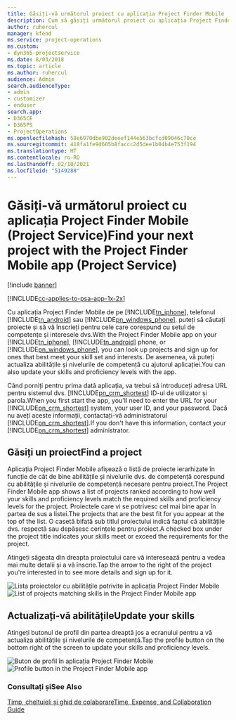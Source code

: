 ```yaml
---
title: Găsiți-vă următorul proiect cu aplicația Project Finder Mobile
description: Cum să găsiți următorul proiect cu aplicația Project Finder Mobile pentru Project Service
author: ruhercul
manager: kfend
ms.service: project-operations
ms.custom:
- dyn365-projectservice
ms.date: 8/03/2018
ms.topic: article
ms.author: ruhercul
audience: Admin
search.audienceType:
- admin
- customizer
- enduser
search.app:
- D365CE
- D365PS
- ProjectOperations
ms.openlocfilehash: 58e6970dbe902deeef144e563bcfcd09046c70ce
ms.sourcegitcommit: 418fa1fe9d605b8faccc2d5dee1b04b4e753f194
ms.translationtype: HT
ms.contentlocale: ro-RO
ms.lasthandoff: 02/10/2021
ms.locfileid: "5149288"
---
```

# <a name="find-your-next-project-with-the-project-finder-mobile-app-project-service"></a><span data-ttu-id="efef1-103">Găsiți-vă următorul proiect cu aplicația Project Finder Mobile (Project Service)</span><span class="sxs-lookup"><span data-stu-id="efef1-103">Find your next project with the Project Finder Mobile app (Project Service)</span></span>

[!include [banner](../includes/psa-now-project-operations.md)]

[!INCLUDE[cc-applies-to-psa-app-1x-2x](../includes/cc-applies-to-psa-app-1x-2x.md)]

<span data-ttu-id="efef1-104">Cu aplicația Project Finder Mobile de pe [!INCLUDE[tn_iphone](../includes/tn-iphone.md)], telefonul [!INCLUDE[tn_android](../includes/tn-android.md)] sau [!INCLUDE[pn_windows_phone](../includes/pn-windows-phone.md)], puteți să căutați proiecte și să vă înscrieți pentru cele care corespund cu setul de competențe și interesele dvs.</span><span class="sxs-lookup"><span data-stu-id="efef1-104">With the Project Finder Mobile app on your [!INCLUDE[tn_iphone](../includes/tn-iphone.md)], [!INCLUDE[tn_android](../includes/tn-android.md)] phone, or [!INCLUDE[pn_windows_phone](../includes/pn-windows-phone.md)], you can look up projects and sign up for ones that best meet your skill set and interests.</span></span> <span data-ttu-id="efef1-105">De asemenea, vă puteți actualiza abilitățile și nivelurile de competență cu ajutorul aplicației.</span><span class="sxs-lookup"><span data-stu-id="efef1-105">You can also update your skills and proficiency levels with the app.</span></span>  
  
 <span data-ttu-id="efef1-106">Când porniți pentru prima dată aplicația, va trebui să introduceți adresa URL pentru sistemul dvs. [!INCLUDE[pn_crm_shortest](../includes/pn-crm-shortest.md)] ID-ul de utilizator și parola.</span><span class="sxs-lookup"><span data-stu-id="efef1-106">When you first start the app, you'll need to enter the URL for your [!INCLUDE[pn_crm_shortest](../includes/pn-crm-shortest.md)] system, your user ID, and your password.</span></span> <span data-ttu-id="efef1-107">Dacă nu aveți aceste informații, contactați-vă administratorul [!INCLUDE[pn_crm_shortest](../includes/pn-crm-shortest.md)].</span><span class="sxs-lookup"><span data-stu-id="efef1-107">If you don't have this information,  contact your [!INCLUDE[pn_crm_shortest](../includes/pn-crm-shortest.md)] administrator.</span></span>  
  
## <a name="find-a-project"></a><span data-ttu-id="efef1-108">Găsiți un proiect</span><span class="sxs-lookup"><span data-stu-id="efef1-108">Find a project</span></span>  
 <span data-ttu-id="efef1-109">Aplicația Project Finder Mobile afișează o listă de proiecte ierarhizate în funcție de cât de bine abilitățile și nivelurile dvs. de competență corespund cu abilitățile și nivelurile de competență necesare pentru proiect.</span><span class="sxs-lookup"><span data-stu-id="efef1-109">The Project Finder Mobile app shows a list of projects ranked according to how well your skills and proficiency levels match the required skills and proficiency levels for the project.</span></span> <span data-ttu-id="efef1-110">Proiectele care vi se potrivesc cel mai bine apar în partea de sus a listei.</span><span class="sxs-lookup"><span data-stu-id="efef1-110">The projects that are the best fit for you appear at the top of the list.</span></span> <span data-ttu-id="efef1-111">O casetă bifată sub titlul proiectului indică faptul că abilitățile dvs. respectă sau depășesc cerințele pentru proiect.</span><span class="sxs-lookup"><span data-stu-id="efef1-111">A checked box under the project title indicates your skills meet or exceed the requirements for the project.</span></span>  
  
 <span data-ttu-id="efef1-112">Atingeți săgeata din dreapta proiectului care vă interesează pentru a vedea mai multe detalii și a vă înscrie.</span><span class="sxs-lookup"><span data-stu-id="efef1-112">Tap the arrow to the right of the project you're interested in to see more details and sign up for it.</span></span>  
  
 <span data-ttu-id="efef1-113">![Lista proiectelor cu abilitățile potrivite în aplicația Project Finder Mobile](../psa/media/project-service-project-finder-list.png "Lista proiectelor cu abilitățile potrivite în aplicația Project Finder Mobile")</span><span class="sxs-lookup"><span data-stu-id="efef1-113">![List of projects matching skills in the Project Finder Mobile app](../psa/media/project-service-project-finder-list.png "List of projects matching skills in the Project Finder Mobile app")</span></span>  
  
## <a name="update-your-skills"></a><span data-ttu-id="efef1-114">Actualizați-vă abilitățile</span><span class="sxs-lookup"><span data-stu-id="efef1-114">Update your skills</span></span>  
 <span data-ttu-id="efef1-115">Atingeți butonul de profil din partea dreaptă jos a ecranului pentru a vă actualiza abilitățile și nivelurile de competență.</span><span class="sxs-lookup"><span data-stu-id="efef1-115">Tap the profile button on the bottom right of the screen to update your skills and proficiency levels.</span></span>  
  
 <span data-ttu-id="efef1-116">![Buton de profil în aplicația Project Finder Mobile](../psa/media/project-service-project-finder-profile.png "Buton de profil în aplicația Project Finder Mobile")</span><span class="sxs-lookup"><span data-stu-id="efef1-116">![Profile button in the Project Finder Mobile app](../psa/media/project-service-project-finder-profile.png "Profile button in the Project Finder Mobile app")</span></span>  
  
### <a name="see-also"></a><span data-ttu-id="efef1-117">Consultați și</span><span class="sxs-lookup"><span data-stu-id="efef1-117">See Also</span></span>  
 [<span data-ttu-id="efef1-118">Timp, cheltuieli și ghid de colaborare</span><span class="sxs-lookup"><span data-stu-id="efef1-118">Time, Expense, and Collaboration Guide</span></span>](../psa/time-expense-collaboration-guide.md)

